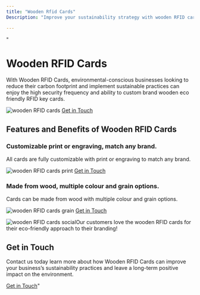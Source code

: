```yaml
---
title: "Wooden Rfid Cards"
Description: "Improve your sustainability strategy with wooden RFID cards: the perfect way to reduce your carbon footprint without sacrificing quality. Get your custom-made wooden RFID cards for your business today!"

---
```


"<h1>Wooden RFID Cards</h1> 
<p>With Wooden RFID Cards, environmental-conscious businesses looking to reduce their carbon footprint and implement sustainable practices can enjoy the high security frequency and ability to custom brand wooden eco friendly RFID key cards.</p> 
<img src="/img/doors/230.webp" alt="wooden RFID cards" /> 
<a href="/contact" class="btn btn-primary">Get in Touch</a>
<h2>Features and Benefits of Wooden RFID Cards</h2>
<h3>Customizable print or engraving, match any brand.</h3> 
<p>All cards are fully customizable with print or engraving to match any brand.</p> 
<img src="/img/doors/231.webp" alt="wooden RFID cards print" /> 
<a href="/contact" class="btn btn-primary">Get in Touch</a>
<h3>Made from wood, multiple colour and grain options.</h3> 
<p>Cards can be made from wood with multiple colour and grain options.</p> 
<img src="/img/doors/232.webp" alt="wooden RFID cards grain" /> 
<a href="/contact" class="btn btn-primary">Get in Touch</a>
<p><img src="/img/doors/233.webp" alt="wooden RFID cards social" />Our customers love the wooden RFID cards for their eco-friendly approach to their branding!</p>
<h2>Get in Touch</h2>
<p>Contact us today learn more about how Wooden RFID Cards can improve your business’s sustainability practices and leave a long-term positive impact on the environment.</p>
<a href="/contact" class="btn btn-primary">Get in Touch</a>"
